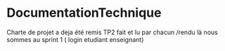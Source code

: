 # DocumentationTechnique
Charte de projet a deja été remis
TP2 fait et lu par chacun
/rendu là nous sommes au sprint 1 ( login etudiant enseignant)
